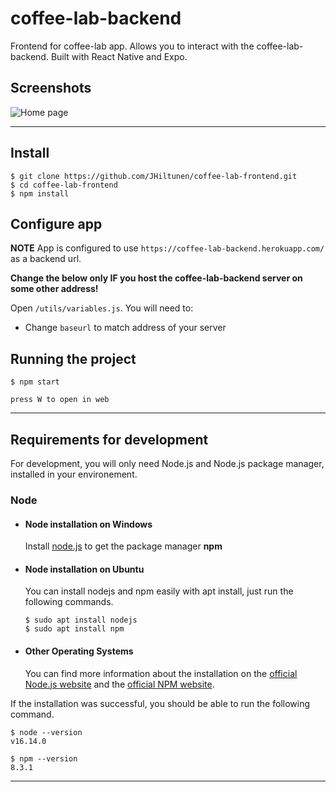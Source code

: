 # coffee-lab-backend

Frontend for coffee-lab app. Allows you to interact with the coffee-lab-backend. Built with React Native and Expo.

## Screenshots

![Home page](https://user-images.githubusercontent.com/37395957/156986192-8a28243f-a43e-48ec-a257-6a8b8a599216.png)

---

## Install

    $ git clone https://github.com/JHiltunen/coffee-lab-frontend.git
    $ cd coffee-lab-frontend
    $ npm install

## Configure app
**NOTE** App is configured to use `https://coffee-lab-backend.herokuapp.com/` as a backend url.

**Change the below only IF you host the coffee-lab-backend server on some other address!**

Open `/utils/variables.js`. You will need to:

- Change `baseurl` to match address of your server

## Running the project

    $ npm start

    press W to open in web

---

## Requirements for development

For development, you will only need Node.js and Node.js package manager, installed in your environement.

### Node
- #### Node installation on Windows
  Install [node.js](https://nodejs.org/en/) to get the package manager **npm**

- #### Node installation on Ubuntu

  You can install nodejs and npm easily with apt install, just run the following commands.

      $ sudo apt install nodejs
      $ sudo apt install npm

- #### Other Operating Systems
  You can find more information about the installation on the [official Node.js website](https://nodejs.org/) and the [official NPM website](https://npmjs.org/).

If the installation was successful, you should be able to run the following command.

    $ node --version
    v16.14.0

    $ npm --version
    8.3.1

---

